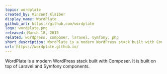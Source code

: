 ```yaml
---
topic: wordplate
created_by: Vincent Klaiber
display_name: WordPlate
github_url: https://github.com/wordplate
logo: wordplate.png
released: March 18, 2015
related: wordpress, composer, laravel, symfony, php
short_description: WordPlate is a modern WordPress stack built with Composer.
url: https://wordplate.github.io/
---
```

WordPlate is a modern WordPress stack built with Composer. It is built on top of Laravel and Symfony components.
